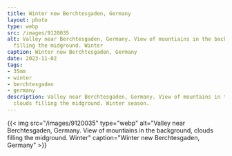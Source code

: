 ```yaml
---
title: Winter new Berchtesgaden, Germany
layout: photo
type: webp
src: /images/9120035
alt: Valley near Berchtesgaden, Germany. View of mountiains in the background, clouds
  filling the midground. Winter
caption: Winter new Berchtesgaden, Germany
date: 2023-11-02
tags:
- 35mm
- winter
- berchtesgaden
- germany
description: Valley near Berchtesgaden, Germany. View of mountains in the background,
  clouds filling the midground. Winter season.
---
```


{{< img src="/images/9120035" type="webp" alt="Valley near Berchtesgaden, Germany. View of mountiains in the background, clouds filling the midground. Winter" caption="Winter new Berchtesgaden, Germany" >}}
